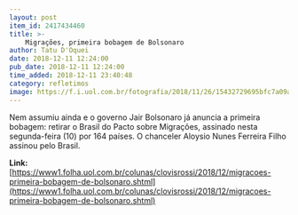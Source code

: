 ```yaml
---
layout: post
item_id: 2417434460
title: >-
    Migrações, primeira bobagem de Bolsonaro
author: Tatu D'Oquei
date: 2018-12-11 12:24:00
pub_date: 2018-12-11 12:24:00
time_added: 2018-12-11 23:40:48
category: refletimos
image: https://f.i.uol.com.br/fotografia/2018/11/26/15432729695bfc7a09a1fa9_1543272969_3x2_rt.jpg
---
```


Nem assumiu ainda e o governo Jair Bolsonaro já anuncia a primeira bobagem: retirar o Brasil do Pacto sobre Migrações, assinado nesta segunda-feira (10) por 164 países. O chanceler Aloysio Nunes Ferreira Filho assinou pelo Brasil.

**Link:** [https://www1.folha.uol.com.br/colunas/clovisrossi/2018/12/migracoes-primeira-bobagem-de-bolsonaro.shtml](https://www1.folha.uol.com.br/colunas/clovisrossi/2018/12/migracoes-primeira-bobagem-de-bolsonaro.shtml)

